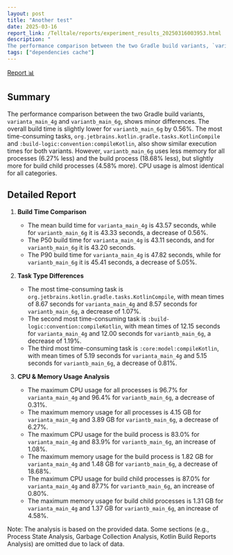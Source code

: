 ```yaml
---
layout: post
title: "Another test"
date: 2025-03-16
report_link: /Telltale/reports/experiment_results_20250316003953.html
description: " 
The performance comparison between the two Gradle build variants, `varianta_main_4g` and `variantb_main_6g`, shows minor differences. The overall build time is slightly lower for `variantb_main_6g` by 0.56%. The most time-consuming tasks, `org.jetbrains.kotlin.gradle.tasks.KotlinCompile` and `:build-logic:convention:compileKotlin`, also show similar execution times for both variants. However, `variantb_main_6g` uses less memory for all processes (6.27% less) and the build process (18.68% less), but slightly more for build child processes (4.58% more). CPU usage is almost identical for all categories."
tags: ["dependencies cache"]
---
```

[Report 📊](../../reports/experiment_results_20250316003953.html)
## Summary
The performance comparison between the two Gradle build variants, `varianta_main_4g` and `variantb_main_6g`, shows minor differences. The overall build time is slightly lower for `variantb_main_6g` by 0.56%. The most time-consuming tasks, `org.jetbrains.kotlin.gradle.tasks.KotlinCompile` and `:build-logic:convention:compileKotlin`, also show similar execution times for both variants. However, `variantb_main_6g` uses less memory for all processes (6.27% less) and the build process (18.68% less), but slightly more for build child processes (4.58% more). CPU usage is almost identical for all categories.

## Detailed Report

1. **Build Time Comparison**
   - The mean build time for `varianta_main_4g` is 43.57 seconds, while for `variantb_main_6g` it is 43.33 seconds, a decrease of 0.56%.
   - The P50 build time for `varianta_main_4g` is 43.11 seconds, and for `variantb_main_6g` it is 43.20 seconds.
   - The P90 build time for `varianta_main_4g` is 47.82 seconds, while for `variantb_main_6g` it is 45.41 seconds, a decrease of 5.05%.

2. **Task Type Differences**
   - The most time-consuming task is `org.jetbrains.kotlin.gradle.tasks.KotlinCompile`, with mean times of 8.67 seconds for `varianta_main_4g` and 8.57 seconds for `variantb_main_6g`, a decrease of 1.07%.
   - The second most time-consuming task is `:build-logic:convention:compileKotlin`, with mean times of 12.15 seconds for `varianta_main_4g` and 12.00 seconds for `variantb_main_6g`, a decrease of 1.19%.
   - The third most time-consuming task is `:core:model:compileKotlin`, with mean times of 5.19 seconds for `varianta_main_4g` and 5.15 seconds for `variantb_main_6g`, a decrease of 0.81%.

3. **CPU & Memory Usage Analysis**
   - The maximum CPU usage for all processes is 96.7% for `varianta_main_4g` and 96.4% for `variantb_main_6g`, a decrease of 0.31%.
   - The maximum memory usage for all processes is 4.15 GB for `varianta_main_4g` and 3.89 GB for `variantb_main_6g`, a decrease of 6.27%.
   - The maximum CPU usage for the build process is 83.0% for `varianta_main_4g` and 83.9% for `variantb_main_6g`, an increase of 1.08%.
   - The maximum memory usage for the build process is 1.82 GB for `varianta_main_4g` and 1.48 GB for `variantb_main_6g`, a decrease of 18.68%.
   - The maximum CPU usage for build child processes is 87.0% for `varianta_main_4g` and 87.7% for `variantb_main_6g`, an increase of 0.80%.
   - The maximum memory usage for build child processes is 1.31 GB for `varianta_main_4g` and 1.37 GB for `variantb_main_6g`, an increase of 4.58%.

Note: The analysis is based on the provided data. Some sections (e.g., Process State Analysis, Garbage Collection Analysis, Kotlin Build Reports Analysis) are omitted due to lack of data.
